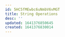```yaml
---
id: 5HC5fMEwbc6uNmbV6vMGT
title: String Operations
desc: ''
updated: 1641376850645
created: 1641376830014
---
```



